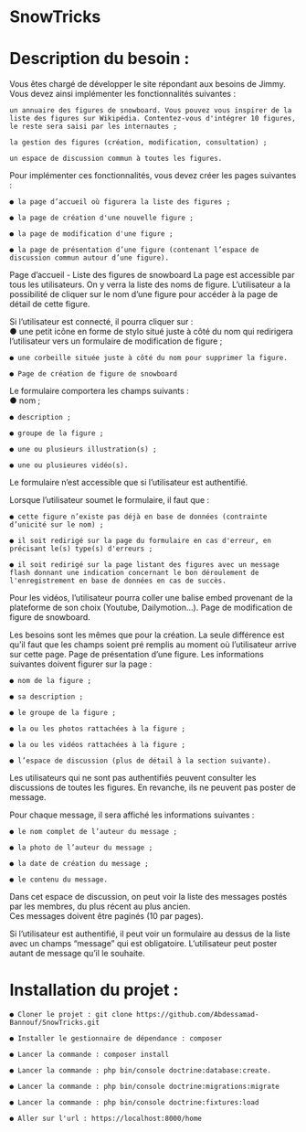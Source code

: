 # SnowTricks

# Description du besoin :

Vous êtes chargé de développer le site répondant aux besoins de Jimmy. Vous devez ainsi implémenter les fonctionnalités suivantes :   


    un annuaire des figures de snowboard. Vous pouvez vous inspirer de la liste des figures sur Wikipédia. Contentez-vous d'intégrer 10 figures, le reste sera saisi par les internautes ;  

    la gestion des figures (création, modification, consultation) ;  

    un espace de discussion commun à toutes les figures.  
      


Pour implémenter ces fonctionnalités, vous devez créer les pages suivantes :

    ● la page d’accueil où figurera la liste des figures ;  

    ● la page de création d'une nouvelle figure ;  

    ● la page de modification d'une figure ;  

    ● la page de présentation d’une figure (contenant l’espace de discussion commun autour d’une figure).  

  

Page d’accueil - Liste des figures de snowboard
La page est accessible par tous les utilisateurs. On y verra la liste des noms de figure. L’utilisateur a la possibilité de cliquer sur le nom d’une figure pour accéder à la page de détail de cette figure.

Si l’utilisateur est connecté, il pourra cliquer sur :  
    ● une petit icône en forme de stylo situé juste à côté du nom qui redirigera l’utilisateur vers un formulaire de modification de figure ;  

    ● une corbeille située juste à côté du nom pour supprimer la figure.  

    ● Page de création de figure de snowboard
      
Le formulaire comportera les champs suivants :  
    ● nom ;  

    ● description ;  

    ● groupe de la figure ;  

    ● une ou plusieurs illustration(s) ;  

    ● une ou plusieures vidéo(s).

Le formulaire n’est accessible que si l’utilisateur est authentifié.  
  

Lorsque l’utilisateur soumet le formulaire, il faut que :  

    ● cette figure n’existe pas déjà en base de données (contrainte d’unicité sur le nom) ;  

    ● il soit redirigé sur la page du formulaire en cas d'erreur, en précisant le(s) type(s) d'erreurs ;  

    ● il soit redirigé sur la page listant des figures avec un message flash donnant une indication concernant le bon déroulement de l'enregistrement en base de données en cas de succès.  


  Pour les vidéos, l’utilisateur pourra coller une balise embed provenant de la plateforme de son choix (Youtube, Dailymotion…).
  Page de modification de figure de snowboard.

Les besoins sont les mêmes que pour la création. La seule différence est qu’il faut que les champs soient pré remplis au moment où l’utilisateur arrive sur cette page.
Page de présentation d’une figure.
Les informations suivantes doivent figurer sur la page :  

    ● nom de la figure ;  

    ● sa description ;  

    ● le groupe de la figure ;  

    ● la ou les photos rattachées à la figure ;  

    ● la ou les vidéos rattachées à la figure ;  

    ● l’espace de discussion (plus de détail à la section suivante).  
  

Les utilisateurs qui ne sont pas authentifiés peuvent consulter les discussions de toutes les figures. En revanche, ils ne peuvent pas poster de message.  
  

Pour chaque message, il sera affiché les informations suivantes :  

    ● le nom complet de l’auteur du message ;  

    ● la photo de l’auteur du message ;  

    ● la date de création du message ;  

    ● le contenu du message.  
      

Dans cet espace de discussion, on peut voir la liste des messages postés par les membres, du plus récent au plus ancien.  
Ces messages doivent être paginés (10 par pages).  
  
  
Si l’utilisateur est authentifié, il peut voir un formulaire au dessus de la liste avec un champs “message” qui est obligatoire. L’utilisateur peut poster autant de message qu’il le souhaite.  
  

  
# Installation du projet :  
  
    ● Cloner le projet : git clone https://github.com/Abdessamad-Bannouf/SnowTricks.git  
    
    ● Installer le gestionnaire de dépendance : composer  

    ● Lancer la commande : composer install  

    ● Lancer la commande : php bin/console doctrine:database:create.  

    ● Lancer la commande : php bin/console doctrine:migrations:migrate  

    ● Lancer la commande : php bin/console doctrine:fixtures:load  

    ● Aller sur l'url : https://localhost:8000/home
